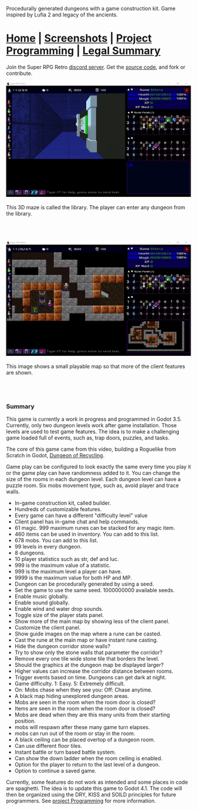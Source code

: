 Procedurally generated dungeons with a game construction kit. Game inspired by Lufia 2 and legacy of the ancients.

# [Home](README.MD) | [Screenshots](screenshots.md) | [Project Programming](project-programming.md) | [Legal Summary](legal-summary.md)

Join the Super RPG Retro [discord server](https://discord.gg/b8damxvwX8). Get the [source code](https://github.com/Super-RPG-Retro/Super-RPG-Retro), and fork or contribute.

![This 3D maze is called the library. The player can enter any dungeon from the library.](./images/library_scene.png)
<br/><br/>
This 3D maze is called the library. The player can enter any dungeon from the library.
<br/><br/><br/><br/>

![This image shows a small playable map so that more of the client features are shown.](./images/game_world_small_map.png)
<br/><br/>
This image shows a small playable map so that more of the client features are shown.
<br/><br/><br/><br/>

### Summary
This game is currently a work in progress and programmed in Godot 3.5. Currently, only two dungeon levels work after game installation. Those levels are used to test game features. The idea is to make a challenging game loaded full of events, such as, trap doors, puzzles, and tasks.

The core of this game came from this video, building a Roguelike from Scratch in Godot, [Dungeon of Recycling](https://www.youtube.com/watch?v=vQ1UGbUlzH4). 

Game play can be configured to look exactly the same every time you play it or the game play can have randomness added to it. You can change the size of the rooms in each dungeon level. Each dungeon level can have a puzzle room. Six mobs movement type, such as, avoid player and trace walls.

* In-game construction kit, called builder.
* Hundreds of customizable features.
* Every game can have a different "difficulty level" value
* Client panel has in-game chat and help commands.
* 61 magic. 999 maximum runes can be stacked for any magic item.
* 460 items can be used in inventory. You can add to this list.
* 678 mobs. You can add to this list.
* 99 levels in every dungeon.
* 8 dungeons.
* 10 player statistics such as str, def and luc.
* 999 is the maximum value of a statistic.
* 999 is the maximum level a player can have.
* 9999 is the maximum value for both HP and MP.
* Dungeon can be procedurally generated by using a seed.
* Set the game to use the same seed. 1000000000 available seeds.
* Enable music globally.
* Enable sound globally.
* Enable wind and water drop sounds.
* Toggle size of the player stats panel.
* Show more of the main map by showing less of the client panel.
* Customize the client panel.
* Show guide images on the map where a rune can be casted.
* Cast the rune at the main map or have instant rune casting.
* Hide the dungeon corridor stone walls?
* Try to show only the stone walls that parameter the corridor?
* Remove every one tile wide stone tile that borders the level.
* Should the graphics at the dungeon map be displayed larger?
* Higher values can increase the corridor distance between rooms.
* Trigger events based on time. Dungeons can get dark at night.
* Game difficulty. 1: Easy. 5: Extremely difficult.
* On: Mobs chase when they see you: Off: Chase anytime.
* A black map hiding unexplored dungeon areas.
* Mobs are seen in the room when the room door is closed?
* Items are seen in the room when the room door is closed?
* Mobs are dead when they are this many units from their starting position.
* mobs will respawn after these many game turn elapses.
* mobs can run out of the room or stay in the room.
* A black ceiling can be placed overtop of a dungeon room.
* Can use different floor tiles.
* Instant battle or turn based battle system.
* Can show the down ladder when the room ceiling is enabled.
* Option for the player to return to the last level of a dungeon.
* Option to continue a saved game.

Currently, some features do not work as intended and some places in code are spaghetti. The idea is to update this game to Godot 4.1. The code will then be organized using the DRY, KISS and SOILD principles for future programmers. See [project Programming](project-programming.md) for more information.
